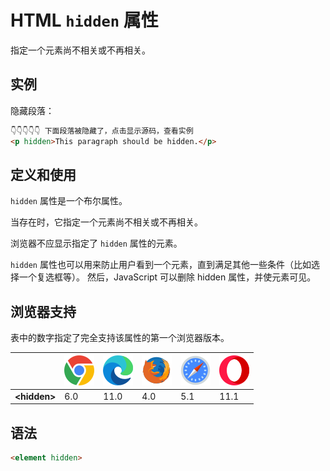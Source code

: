 HTML `hidden` 属性
===

指定一个元素尚不相关或不再相关。

## 实例

隐藏段落：

```html idoc:preview
👇👇👇👇👇 下面段落被隐藏了，点击显示源码，查看实例
<p hidden>This paragraph should be hidden.</p>
```

## 定义和使用

`hidden` 属性是一个布尔属性。

当存在时，它指定一个元素尚不相关或不再相关。

浏览器不应显示指定了 `hidden` 属性的元素。

`hidden` 属性也可以用来防止用户看到一个元素，直到满足其他一些条件（比如选择一个复选框等）。 然后，JavaScript 可以删除 hidden 属性，并使元素可见。

## 浏览器支持

表中的数字指定了完全支持该属性的第一个浏览器版本。

| &nbsp; | ![chrome][1] | ![edge][2] | ![firefox][3] | ![safari][4] | ![opera][5] |
| ---- | ---- | ---- | ---- | ---- | ---- |
| __&lt;hidden&gt;__ | 6.0 | 11.0 | 4.0 | 5.1 | 11.1 |
<!--rehype:style=width: 100%; display: inline-table;-->

## 语法

```html
<element hidden>
```


[1]: ../../assets/chrome.svg
[2]: ../../assets/edge.svg
[3]: ../../assets/firefox.svg
[4]: ../../assets/safari.svg
[5]: ../../assets/opera.svg